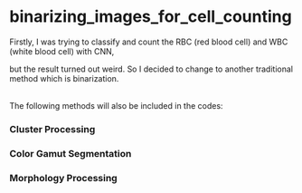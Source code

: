 # binarizing_images_for_cell_counting
Firstly, I was trying to classify and count the RBC (red blood cell) and WBC (white blood cell) with CNN,<br>

but the result turned out weird. So I decided to change to another traditional method which is binarization.<br><br>



The following methods will also be included in the codes:<br>

<h3>Cluster Processing</h3>

<h3>Color Gamut Segmentation</h3>

<h3>Morphology Processing</h3>

